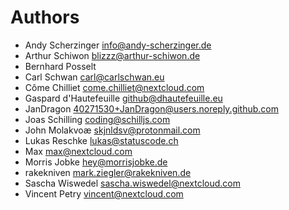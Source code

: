 <!--
  - SPDX-FileCopyrightText: 2024 Nextcloud GmbH and Nextcloud contributors
  - SPDX-License-Identifier: AGPL-3.0-or-later
-->
# Authors

- Andy Scherzinger <info@andy-scherzinger.de>
- Arthur Schiwon <blizzz@arthur-schiwon.de>
- Bernhard Posselt
- Carl Schwan <carl@carlschwan.eu>
- Côme Chilliet <come.chilliet@nextcloud.com>
- Gaspard d'Hautefeuille <github@dhautefeuille.eu>
- JanDragon <40271530+JanDragon@users.noreply.github.com>
- Joas Schilling <coding@schilljs.com>
- John Molakvoæ <skjnldsv@protonmail.com>
- Lukas Reschke <lukas@statuscode.ch>
- Max <max@nextcloud.com>
- Morris Jobke <hey@morrisjobke.de>
- rakekniven <mark.ziegler@rakekniven.de>
- Sascha Wiswedel <sascha.wiswedel@nextcloud.com>
- Vincent Petry <vincent@nextcloud.com>
